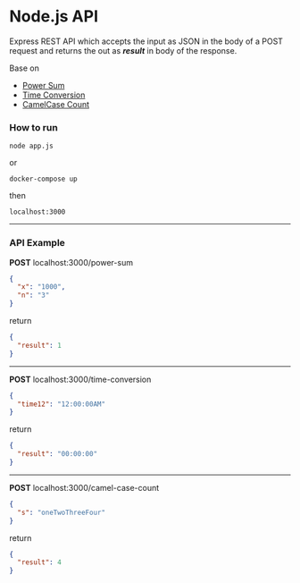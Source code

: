 # Node.js API

Express REST API which accepts the input as JSON in the body of a POST request and returns the out as _**result**_ in body of the response.

Base on

- [Power Sum](https://github.com/somsakra/power-sum)
- [Time Conversion](https://github.com/somsakra/time-conversion)
- [CamelCase Count](https://github.com/somsakra/camel-case-count)

### **How to run**

```
node app.js
```

or

```
docker-compose up
```

then

```
localhost:3000
```

---

### **API Example**

**POST** localhost:3000/power-sum

```json
{
  "x": "1000",
  "n": "3"
}
```

return

```json
{
  "result": 1
}
```

---

**POST** localhost:3000/time-conversion

```json
{
  "time12": "12:00:00AM"
}
```

return

```json
{
  "result": "00:00:00"
}
```

---

**POST** localhost:3000/camel-case-count

```json
{
  "s": "oneTwoThreeFour"
}
```

return

```json
{
  "result": 4
}
```
